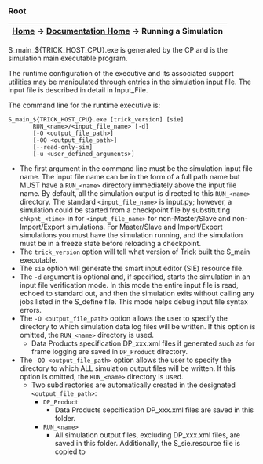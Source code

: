 ### Root

| [Home](/trick) → [Documentation Home](../Documentation-Home) → Running a Simulation |
|------------------------------------------------------------------|

S_main_${TRICK_HOST_CPU}.exe is generated by the CP and is the simulation main executable program.

The runtime configuration of the executive and its associated support utilities may be manipulated through entries in the simulation input file. The input file is described in detail in Input_File.

The command line for the runtime executive is:

```
S_main_${TRICK_HOST_CPU}.exe [trick_version] [sie]
       RUN_<name>/<input_file_name> [-d]
       [-O <output_file_path>]
       [-OO <output_file_path>]
       [--read-only-sim]
       [-u <user_defined_arguments>]
```

- The first argument in the command line must be the simulation input file name. The input file name can be in the form of a full path name but MUST have a `RUN_<name>` directory immediately above the input file name. By default, all the simulation output is directed to this `RUN_<name>` directory. The standard `<input_file_name>` is input.py; however, a simulation could be started from a checkpoint file by substituting `chkpnt_<time>` in for `<input_file_name>` for non-Master/Slave and non-Import/Export simulations. For Master/Slave and Import/Export simulations you must have the simulation running, and the simulation must be in a freeze state before reloading a checkpoint.
- The `trick_version` option will tell what version of Trick built the S_main executable.
- The `sie` option will generate the smart input editor (SIE) resource file.
- The `-d` argument is optional and, if specified, starts the simulation in an input file verification mode. In this mode the entire input file is read, echoed to standard out, and then the simulation exits without calling any jobs listed in the S_define file. This mode helps debug input file syntax errors.
- The `-O <output_file_path>` option allows the user to specify the directory to which simulation data log files will be written. If this option is omitted, the `RUN_<name>` directory is used.
  - Data Products specification DP_xxx.xml files if generated such as for frame logging are saved in `DP_Product` directory.
- The `-OO <output_file_path>` option allows the user to specify the directory to which ALL simulation output files will be written. If this option is omitted, the `RUN_<name>` directory is used.
  - Two subdirectories are automatically created in the designated `<output_file_path>`:
    - `DP_Product`
      - Data Products sepcification DP_xxx.xml files are saved in this folder.
    - `RUN_<name>`
      - All simulation output files, excluding DP_xxx.xml files, are saved in this folder. Additionally, the S_sie.resource file is copied to

